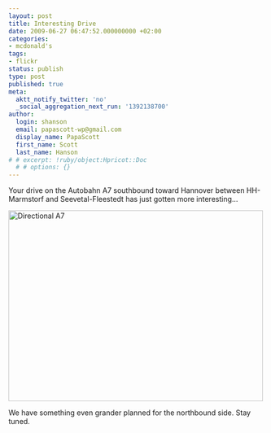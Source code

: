 ```yaml
---
layout: post
title: Interesting Drive
date: 2009-06-27 06:47:52.000000000 +02:00
categories:
- mcdonald's
tags:
- flickr
status: publish
type: post
published: true
meta:
  aktt_notify_twitter: 'no'
  _social_aggregation_next_run: '1392138700'
author:
  login: shanson
  email: papascott-wp@gmail.com
  display_name: PapaScott
  first_name: Scott
  last_name: Hanson
# # excerpt: !ruby/object:Hpricot::Doc
  # # options: {}
---
```

<p>Your drive on the Autobahn A7 southbound toward Hannover between HH-Marmstorf and Seevetal-Fleestedt has just gotten more interesting...</p>
<p><a href="http://www.flickr.com/photos/51035717986@N01/3664605356" title="View 'Directional A7' on Flickr.com"><img src="http://farm4.static.flickr.com/3560/3664605356_a37c888b51.jpg" alt="Directional A7" border="0" width="500" height="375" /></a></p>
<p>We have something even grander planned for the northbound side. Stay tuned.</p>
